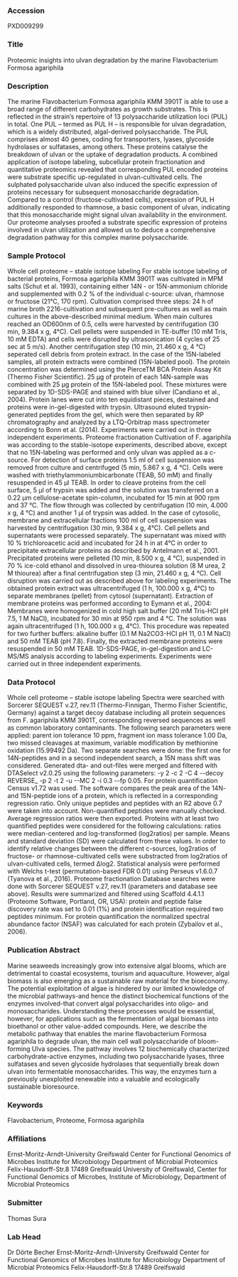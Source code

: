 ### Accession
PXD009299

### Title
Proteomic insights into ulvan degradation by the marine Flavobacterium Formosa agariphila

### Description
The marine Flavobacterium Formosa agariphila KMM 3901T is able to use a broad range of different carbohydrates as growth substrates. This is reflected in the strain’s repertoire of 13 polysaccharide utilization loci (PUL) in total. One PUL – termed as PUL H – is responsible for ulvan degradation, which is a widely distributed, algal-derived polysaccharide. The PUL comprises almost 40 genes, coding for transporters, lyases, glycoside hydrolases or sulfatases, among others. These proteins catalyse the breakdown of ulvan or the uptake of degradation products. A combined application of isotope labeling, subcellular protein fractionation and quantitative proteomics revealed that corresponding PUL encoded proteins were substrate specific up-regulated in ulvan-cultivated cells. The sulphated polysaccharide ulvan also induced the specific expression of proteins necessary for subsequent monosaccharide degradation. Compared to a control (fructose-cultivated cells), expression of PUL H additionally responded to rhamnose, a basic component of ulvan, indicating that this monosaccharide might signal ulvan availability in the environment. Our proteome analyses proofed a substrate specific expression of proteins involved in ulvan utilization and allowed us to deduce a comprehensive degradation pathway for this complex marine polysaccharide.

### Sample Protocol
Whole cell proteome – stable isotope labeling For stable isotope labeling of bacterial proteins, Formosa agariphila KMM 3901T was cultivated in MPM salts (Schut et al. 1993), containing either 14N - or 15N-ammonium chloride and supplemented with 0.2 % of the individual c-source: ulvan, rhamnose or fructose (21°C, 170 rpm). Cultivation comprised three steps: 24 h of marine broth 2216-cultivation and subsequent pre-cultures as well as main cultures in the above-described minimal medium. When main cultures reached an OD600nm of 0.5, cells were harvested by centrifugation (30 min, 9.384 x g, 4°C). Cell pellets were suspended in TE-buffer (10 mM Tris, 10 mM EDTA) and cells were disrupted by ultrasonication (4 cycles of 25 sec at 5 m/s). Another centrifugation step (10 min, 21.460 x g, 4 °C) seperated cell debris from protein extract. In the case of the 15N-labeled samples, all protein extracts were combined (15N-labeled pool). The protein concentration was determined using the PierceTM BCA Protein Assay Kit (Thermo Fisher Scientific). 25 µg of protein of each 14N-sample was combined with 25 µg protein of the 15N-labeled pool. These mixtures were separated by 1D-SDS-PAGE and stained with blue silver (Candiano et al., 2004). Protein lanes were cut into ten equidistant pieces, destained and proteins were in-gel-digested with trypsin. Ultrasound eluted trypsin-generated peptides from the gel, which were then separated by RP chromatography and analyzed by a LTQ-Orbitrap mass spectrometer according to Bonn et al. (2014). Experiments were carried out in three independent experiments.  Proteome fractionation Cultivation of F. agariphila was according to the stable-isotope experiments, described above, except that no 15N-labeling was performed and only ulvan was applied as a c-source. For detection of surface proteins 1.5 ml of cell suspension was removed from culture and centrifuged (5 min, 5.867 x g, 4 °C). Cells were washed with triethylammoniumbicarbonate (TEAB, 50 mM) and finally resuspended in 45 µl TEAB. In order to cleave proteins from the cell surface, 5 µl of trypsin was added and the solution was transferred on a 0.22 µm cellulose-acetate spin-column, incubated for 15 min at 900 rpm and 37 °C. The flow through was collected by centrifugation (10 min, 4.000 x g, 4 °C) and another 1 µl of trypsin was added. In the case of cytosolic, membrane and extracellular fractions 100 ml of cell suspension was harvested by centrifugation (30 min, 9.384 x g, 4°C). Cell pellets and supernatants were processed separately. The supernatant was mixed with 10 % trichloroacetic acid and incubated for 24 h in at 4°C in order to precipitate extracellular proteins as described by Antelmann et al., 2001. Precipitated proteins were pelleted (10 min, 8.500 x g, 4 °C), suspended in 70 % ice-cold ethanol and dissolved in urea-thiourea solution (8 M urea, 2 M thiourea) after a final centrifugation step (3 min, 21.460 x g, 4 °C). Cell disruption was carried out as described above for labeling experiments. The obtained protein extract was ultracentrifuged (1 h, 100.000 x g, 4°C) to separate membranes (pellet) from cytosol (supernatant). Extraction of membrane proteins was performed according to Eymann et al., 2004: Membranes were homogenized in cold high salt buffer (20 mM Tris-HCl pH 7.5, 1 M NaCl), incubated for 30 min at 950 rpm and 4 °C. The solution was again ultracentrifuged (1 h, 100.000 x g, 4°C). This procedure was repeated for two further buffers: alkaline buffer (0.1 M Na2CO3-HCl pH 11, 0.1 M NaCl) and 50 mM TEAB (pH 7.8). Finally, the extracted membrane proteins were resuspended in 50 mM TEAB. 1D-SDS-PAGE, in-gel-digestion and LC-MS/MS analysis according to labeling experiments. Experiments were carried out in three independent experiments.

### Data Protocol
Whole cell proteome – stable isotope labeling Spectra were searched with Sorcerer SEQUEST v.27, rev.11 (Thermo-Finnigan, Thermo Fisher Scientific, Germany) against a target decoy database including all protein sequences from F. agariphila KMM 3901T, corresponding reversed sequences as well as common laboratory contaminants. The following search parameters were applied: parent ion tolerance 10 ppm, fragment ion mass tolerance 1.00 Da, two missed cleavages at maximum, variable modification by methionine oxidation (15.99492 Da). Two separate searches were done: the first one for 14N-peptides and in a second independent search, a 15N mass shift was considered. Generated dta- and out-files were merged and filtered with DTASelect v2.0.25 using the following parameters: -y 2 -c 2 -C 4 --decoy REVERSE_ -p 2 -t 2 -u --MC 2 -i 0.3 --fp 0.05. For protein quantification Census v1.72 was used. The software compares the peak area of the 14N- and 15N-peptide ions of a protein, which is reflected in a corresponding regression ratio. Only unique peptides and peptides with an R2 above 0.7 were taken into account. Non-quantified peptides were manually checked. Average regression ratios were then exported. Proteins with at least two quantified peptides were considered for the following calculations: ratios were median-centered and log-transformed (log2ratios) per sample. Means and standard deviation (SD) were calculated from these values. In order to identify relative changes between the different c-sources, log2ratios of fructose- or rhamnose-cultivated cells were substracted from log2ratios of ulvan-cultivated cells, termed ∆log2. Statistical analysis were performed with Welchs t-test (permutation-based FDR 0.01) using Perseus v1.6.0.7 (Tyanova et al., 2016).   Proteome fractionation Database searches were done with Sorcerer SEQUEST v.27, rev.11 (parameters and database see above). Results were summarized and filtered using Scaffold 4.4.1.1 (Proteome Software, Portland, OR, USA): protein and peptide false discovery rate was set to 0.01 (1%) and protein identification required two peptides minimum. For protein quantification the normalized spectral abundance factor (NSAF) was calculated for each protein (Zybailov et al., 2006).

### Publication Abstract
Marine seaweeds increasingly grow into extensive algal blooms, which are detrimental to coastal ecosystems, tourism and aquaculture. However, algal biomass is also emerging as a sustainable raw material for the bioeconomy. The potential exploitation of algae is hindered by our limited knowledge of the microbial pathways-and hence the distinct biochemical functions of the enzymes involved-that convert algal polysaccharides into oligo- and monosaccharides. Understanding these processes would be essential, however, for applications such as the fermentation of algal biomass into bioethanol or other value-added compounds. Here, we describe the metabolic pathway that enables the marine flavobacterium Formosa agariphila to degrade ulvan, the main cell wall polysaccharide of bloom-forming Ulva species. The pathway involves 12 biochemically characterized carbohydrate-active enzymes, including two polysaccharide lyases, three sulfatases and seven glycoside hydrolases that sequentially break down ulvan into fermentable monosaccharides. This way, the enzymes turn a previously unexploited renewable into a valuable and ecologically sustainable bioresource.

### Keywords
Flavobacterium, Proteome, Formosa agariphila

### Affiliations
Ernst-Moritz-Arndt-University Greifswald Center for Functional Genomics of Microbes Institute for Microbiology Department of Microbial Proteomics Felix-Hausdorff-Str.8 17489 Greifswald
University of Greifswald, Center for Functional Genomics of Microbes, Institute of Microbiology, Department of Microbial Proteomics

### Submitter
Thomas Sura

### Lab Head
Dr Dörte Becher
Ernst-Moritz-Arndt-University Greifswald Center for Functional Genomics of Microbes Institute for Microbiology Department of Microbial Proteomics Felix-Hausdorff-Str.8 17489 Greifswald


